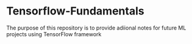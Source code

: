 # Tensorflow-Fundamentals
The purpose of this repository is to provide adiional notes for future ML projects using TensorFlow framework
